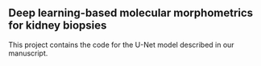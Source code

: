 ## Deep learning-based molecular morphometrics for kidney biopsies

This project contains the code for the U-Net model described in our manuscript.
